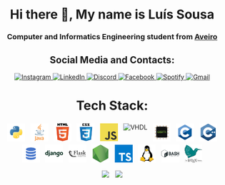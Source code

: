 # <h1 align="center">Hi there 👋, My name is Luís Sousa

<h3 align="center">Computer and Informatics Engineering student from <a href="https://www.ua.pt/pt/deti">Aveiro</a></h3>

<h2 align="center">Social Media and Contacts:</h2>

<p align="center">
    <a href="https://instagram.com/lssousa09" target="_blank">
        <img src="https://raw.githubusercontent.com/rahuldkjain/github-profile-readme-generator/master/src/images/icons/Social/instagram.svg" alt="Instagram" height="30" width="40" />
    </a>
    <a href="https://www.linkedin.com/in/luisbfsousa" target="_blank">
        <img src="https://raw.githubusercontent.com/rahuldkjain/github-profile-readme-generator/master/src/images/icons/Social/linked-in-alt.svg" alt="LinkedIn" height="30" width="40" />
    </a>
    <a href="https://discordapp.com/users/luisbfsousa" target="_blank">
        <img src="https://raw.githubusercontent.com/rahuldkjain/github-profile-readme-generator/master/src/images/icons/Social/discord.svg" alt="Discord" height="30" width="40" />
    </a>
    <a href="https://www.facebook.com/luis.sousa.96343" target="_blank">
        <img src="https://raw.githubusercontent.com/rahuldkjain/github-profile-readme-generator/master/src/images/icons/Social/facebook.svg" alt="Facebook" height="30" width="40" />
    </a>
    <a href="https://open.spotify.com/user/11186258863" target="_blank">
        <img src="https://raw.githubusercontent.com/rahuldkjain/github-profile-readme-generator/master/src/images/icons/Social/spotify.svg" alt="Spotify" height="30" width="40" />
    </a>
    <a href="mailto:luisbfsousa@gmail.com" target="_blank">
        <img src="https://upload.wikimedia.org/wikipedia/commons/thumb/7/7e/Gmail_icon_%282020%29.svg/120px-Gmail_icon_%282020%29.svg.png" alt="Gmail" height="30" width="40" />
    </a>
</p>

# <h1 align="center">Tech Stack:
<p align="center">
<img src="https://raw.githubusercontent.com/github/explore/80688e429a7d4ef2fca1e82350fe8e3517d3494d/topics/python/python.png" alt="Python" height="40" style="vertical-align:top; margin:4px">
    <img src="https://raw.githubusercontent.com/github/explore/main/topics/java/java.png" alt="Java" height="40" style="vertical-align:top; margin:4px">
    <img src="https://raw.githubusercontent.com/github/explore/main/topics/html/html.png" alt="HTML" height="40" style="vertical-align:top; margin:4px">
    <img src="https://raw.githubusercontent.com/github/explore/main/topics/css/css.png" alt="CSS" height="40" style="vertical-align:top; margin:4px">
    <img src="https://raw.githubusercontent.com/github/explore/main/topics/javascript/javascript.png" alt="JavaScript" height="40" style="vertical-align:top; margin:4px">
    <img src="https://raw.githubusercontent.com/github/explore/main/topics/vhdl/vhdl.png" alt="VHDL" height="40" style="vertical-align:top; margin:4px">
    <img src="https://raw.githubusercontent.com/github/explore/main/topics/assembly/assembly.png" alt="Assembly" height="40" style="vertical-align:top; margin:4px">
    <img src="https://raw.githubusercontent.com/github/explore/main/topics/c/c.png" alt="C" height="40" style="vertical-align:top; margin:4px">
    <img src="https://raw.githubusercontent.com/github/explore/main/topics/cpp/cpp.png" alt="C++" height="40" style="vertical-align:top; margin:4px">
    <img src="https://raw.githubusercontent.com/github/explore/main/topics/sql/sql.png" alt="SQL" height="40" style="vertical-align:top; margin:4px">
    <img src="https://raw.githubusercontent.com/github/explore/main/topics/django/django.png" alt="Django" height="40" style="vertical-align:top; margin:4px">
    <img src="https://raw.githubusercontent.com/github/explore/main/topics/flask/flask.png" alt="Flask" height="40" style="vertical-align:top; margin:4px">
    <img src="https://raw.githubusercontent.com/github/explore/main/topics/nodejs/nodejs.png" alt="Node.js" height="40" style="vertical-align:top; margin:4px">
    <img src="https://raw.githubusercontent.com/github/explore/main/topics/typescript/typescript.png" alt="TypeScript" height="40" style="vertical-align:top; margin:4px">
    <img src="https://raw.githubusercontent.com/github/explore/main/topics/linux/linux.png" alt="Linux" height="40" style="vertical-align:top; margin:4px">
    <img src="https://raw.githubusercontent.com/github/explore/main/topics/bash/bash.png" alt="Bash" height="40" style="vertical-align:top; margin:4px">
    <img src="https://raw.githubusercontent.com/github/explore/main/topics/latex/latex.png" alt="LaTeX" height="40" style="vertical-align:top; margin:4px">
</p>


<div align="center">
    <img height="180em" src="https://github-readme-stats.vercel.app/api?username=luisbfsousa&show_icons=true&theme=darcula&include_all_commits=true&count_private=true" style="margin-right: 10px;" />
    <img height="180em" src="https://github-readme-stats.vercel.app/api/top-langs/?username=luisbfsousa&theme=darcula&include_all_commits=false&count_private=true&layout=compact" />
</div>
